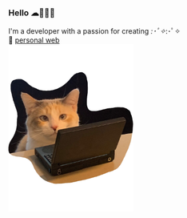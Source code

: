 ### Hello ☁🍊🧃✨

<!--
**mjlee3w/mjlee3w** is a ✨ _special_ ✨ repository because its `README.md` (this file) appears on your GitHub profile.

Here are some ideas to get you started:

- 🔭 I’m currently working on ...
- 🌱 I’m currently learning ...
- 👯 I’m looking to collaborate on ...
- 🤔 I’m looking for help with ...
- 💬 Ask me about ...
- 📫 How to reach me: ...
- 😄 Pronouns: ...
- ⚡ Fun fact: ...
-->
I'm a developer with a passion for creating *:･ﾟ✧*:･ﾟ✧ <br />
🔗 [personal web](https://mjlee3w.github.io) <br />
<img src = "https://github.com/mjlee3w/mjlee3w/blob/main/panko.png" width = "250"> <br />

